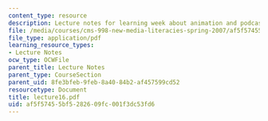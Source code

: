 ```yaml
---
content_type: resource
description: Lecture notes for learning week about animation and podcasting.
file: /media/courses/cms-998-new-media-literacies-spring-2007/af5f57455bf5282609fc001f3dc53fd6_lecture16.pdf
file_type: application/pdf
learning_resource_types:
- Lecture Notes
ocw_type: OCWFile
parent_title: Lecture Notes
parent_type: CourseSection
parent_uid: 8fe3bfeb-9feb-8a40-84b2-af457599cd52
resourcetype: Document
title: lecture16.pdf
uid: af5f5745-5bf5-2826-09fc-001f3dc53fd6
---
```

